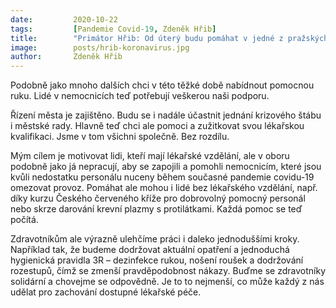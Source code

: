 ```yaml
---
date:         2020-10-22
tags:         [Pandemie Covid-19, Zdeněk Hřib]
title:        "Primátor Hřib: Od úterý budu pomáhat v jedné z pražských nemocnic jako dobrovolník"
image: 	      posts/hrib-koronavirus.jpg
author:       Zdeněk Hřib
---
```


Podobně jako mnoho dalších chci v této těžké době nabídnout pomocnou ruku. Lidé v nemocnicích teď potřebují veškerou naši podporu.

Řízení města je zajištěno. Budu se i nadále účastnit jednání krizového štábu i městské rady. Hlavně teď chci ale pomoci a zužitkovat svou lékařskou kvalifikaci. Jsme v tom všichni společně. Bez rozdílu.

Mým cílem je motivovat lidi, kteří mají lékařské vzdělání, ale v oboru podobně jako já nepracují, aby se zapojili a pomohli nemocnicím, které jsou kvůli nedostatku personálu nuceny během současné pandemie covidu-19 omezovat provoz. Pomáhat ale mohou i lidé bez lékařského vzdělání, např. díky kurzu Českého červeného kříže pro dobrovolný pomocný personál nebo skrze darování krevní plazmy s protilátkami. Každá pomoc se teď počítá.

Zdravotníkům ale výrazně ulehčíme práci i daleko jednoduššími kroky. Například tak, že budeme dodržovat aktuální opatření a jednoduchá hygienická pravidla 3R – dezinfekce rukou, nošení roušek a dodržování rozestupů, čímž se zmenší pravděpodobnost nákazy. Buďme se zdravotníky solidární a chovejme se odpovědně. Je to to nejmenší, co může každý z nás udělat pro zachování dostupné lékařské péče.
